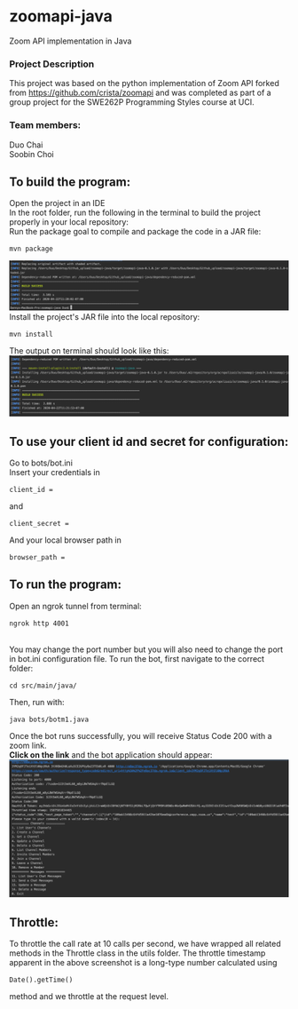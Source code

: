 # zoomapi-java
Zoom API implementation in Java

### Project Description
This project was based on the python implementation of Zoom API forked from https://github.com/crista/zoomapi and was completed as part of a group project for the SWE262P Programming Styles course at UCI. 

### Team members:
Duo Chai</br>
Soobin Choi

## To build the program:
Open the project in an IDE 
<br> In the root folder, run the following in the terminal to build the project properly in your local repository:
<br> Run the package goal to compile and package the code in a JAR file: 
```
mvn package
```
![Package Success](/pics/mvn-package.png)
<br> Install the project's JAR file into the local repository:
```
mvn install
```
The output on terminal should look like this: 
<br> ![Install Success](/pics/mvn-install.png)
## To use your client id and secret for configuration: 
Go to bots/bot.ini
<br> Insert your credentials in
```
client_id =
```
and 
```
client_secret =
```
And your local browser path in
```
browser_path =
```
## To run the program:
Open an ngrok tunnel from terminal: 
```
ngrok http 4001
```
<br>You may change the port number but you will also need to change the port in bot.ini configuration file.
To run the bot, first navigate to the correct folder: 
```
cd src/main/java/
```
Then, run with:
```
java bots/botm1.java
```
Once the bot runs successfully, you will receive Status Code 200 with a zoom link.<br>
**Click on the link** and the bot application should appear:
<br> ![Zoom Link](/pics/zoom-link.png)
## Throttle:
To throttle the call rate at 10 calls per second, we have wrapped all related methods in the Throttle class in the utils folder. The throttle timestamp apparent in the above screenshot is a long-type number calculated using
```
Date().getTime()
```
method and we throttle at the request level.  

